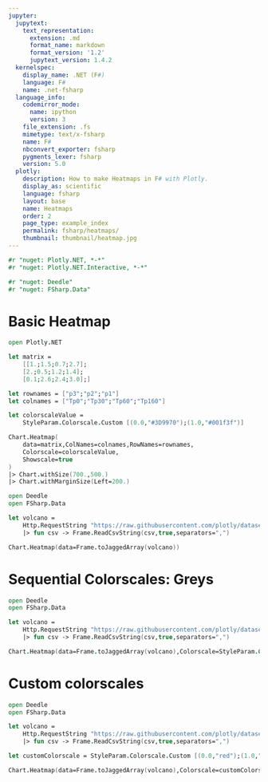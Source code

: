 ```yaml
---
jupyter:
  jupytext:
    text_representation:
      extension: .md
      format_name: markdown
      format_version: '1.2'
      jupytext_version: 1.4.2
  kernelspec:
    display_name: .NET (F#)
    language: F#
    name: .net-fsharp
  language_info:
    codemirror_mode:
      name: ipython
      version: 3
    file_extension: .fs
    mimetype: text/x-fsharp
    name: F#
    nbconvert_exporter: fsharp
    pygments_lexer: fsharp
    version: 5.0
  plotly:
    description: How to make Heatmaps in F# with Plotly.
    display_as: scientific
    language: fsharp
    layout: base
    name: Heatmaps
    order: 2
    page_type: example_index
    permalink: fsharp/heatmaps/
    thumbnail: thumbnail/heatmap.jpg
---
```


```fsharp dotnet_interactive={"language": "fsharp"}
#r "nuget: Plotly.NET, *-*"
#r "nuget: Plotly.NET.Interactive, *-*"

#r "nuget: Deedle"
#r "nuget: FSharp.Data"
```

# Basic Heatmap

```fsharp dotnet_interactive={"language": "fsharp"}
open Plotly.NET

let matrix =
    [[1.;1.5;0.7;2.7];
    [2.;0.5;1.2;1.4];
    [0.1;2.6;2.4;3.0];]

let rownames = ["p3";"p2";"p1"]
let colnames = ["Tp0";"Tp30";"Tp60";"Tp160"]

let colorscaleValue =
    StyleParam.Colorscale.Custom [(0.0,"#3D9970");(1.0,"#001f3f")]

Chart.Heatmap(
    data=matrix,ColNames=colnames,RowNames=rownames,
    Colorscale=colorscaleValue,
    Showscale=true
)
|> Chart.withSize(700.,500.)
|> Chart.withMarginSize(Left=200.)
```

```fsharp dotnet_interactive={"language": "fsharp"}
open Deedle
open FSharp.Data

let volcano =
    Http.RequestString "https://raw.githubusercontent.com/plotly/datasets/master/volcano.csv"
    |> fun csv -> Frame.ReadCsvString(csv,true,separators=",")

Chart.Heatmap(data=Frame.toJaggedArray(volcano))
```

# Sequential Colorscales: Greys

```fsharp dotnet_interactive={"language": "fsharp"}
open Deedle
open FSharp.Data

let volcano =
    Http.RequestString "https://raw.githubusercontent.com/plotly/datasets/master/volcano.csv"
    |> fun csv -> Frame.ReadCsvString(csv,true,separators=",")

Chart.Heatmap(data=Frame.toJaggedArray(volcano),Colorscale=StyleParam.Colorscale.Greys)
```

# Custom colorscales

```fsharp dotnet_interactive={"language": "fsharp"}
open Deedle
open FSharp.Data

let volcano =
    Http.RequestString "https://raw.githubusercontent.com/plotly/datasets/master/volcano.csv"
    |> fun csv -> Frame.ReadCsvString(csv,true,separators=",")

let customColorscale = StyleParam.Colorscale.Custom [(0.0,"red");(1.0,"green")]

Chart.Heatmap(data=Frame.toJaggedArray(volcano),Colorscale=customColorscale)
```
